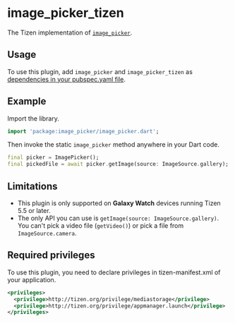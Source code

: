 # image_picker_tizen

The Tizen implementation of [`image_picker`](https://github.com/flutter/plugins/tree/master/packages/image_picker).

## Usage

To use this plugin, add `image_picker` and `image_picker_tizen` as [dependencies in your pubspec.yaml file](https://flutter.io/platform-plugins/).

## Example

Import the library.

``` dart
import 'package:image_picker/image_picker.dart';
```

Then invoke the static `image_picker` method anywhere in your Dart code.

``` dart
final picker = ImagePicker();
final pickedFile = await picker.getImage(source: ImageSource.gallery);
```

## Limitations

- This plugin is only supported on **Galaxy Watch** devices running Tizen 5.5 or later.
- The only API you can use is `getImage(source: ImageSource.gallery)`. You can't pick a video file (`getVideo()`) or pick a file from `ImageSource.camera`.

## Required privileges

To use this plugin, you need to declare privileges in tizen-manifest.xml of your application.

``` xml
<privileges>
  <privilege>http://tizen.org/privilege/mediastorage</privilege>
  <privilege>http://tizen.org/privilege/appmanager.launch</privilege>
</privileges>
```
